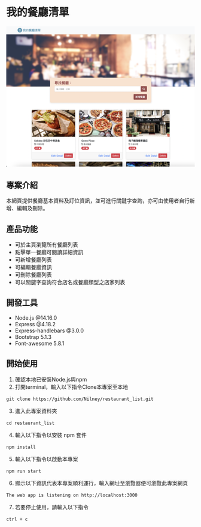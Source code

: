 # 我的餐廳清單
![Index page for restaurant_list](./views/photo/main-230530.png)

## 專案介紹
本網頁提供餐廳基本資料及訂位資訊，並可進行關鍵字查詢，亦可由使用者自行新增、編輯及刪除。

## 產品功能
* 可於主頁瀏覽所有餐廳列表
* 點擊單一餐廳可閱讀詳細資訊
* 可新增餐廳列表
* 可編輯餐廳資訊
* 可刪除餐廳列表
* 可以關鍵字查詢符合店名或餐廳類型之店家列表

## 開發工具
* Node.js @14.16.0
* Express @4.18.2
* Express-handlebars @3.0.0
* Bootstrap 5.1.3
* Font-awesome 5.8.1

## 開始使用
1. 確認本地已安裝Node.js與npm
2. 打開terminal，輸入以下指令Clone本專案至本地
  ```
  git clone https://github.com/Nilney/restaurant_list.git
  ```
3. 進入此專案資料夾
  ```
  cd restaurant_list
  ```
4. 輸入以下指令以安裝 npm 套件
  ```
  npm install
  ```
5. 輸入以下指令以啟動本專案
  ```
  npm run start
  ```
6. 顯示以下資訊代表本專案順利運行，輸入網址至瀏覽器便可瀏覽此專案網頁
  ```
  The web app is listening on http://localhost:3000
  ```
7. 若要停止使用，請輸入以下指令
  ```
  ctrl + c
  ```
